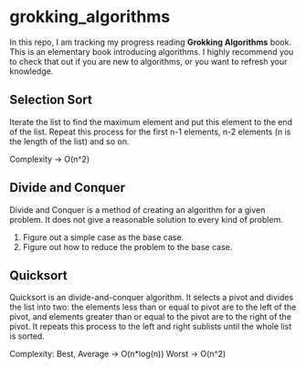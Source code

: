 # grokking_algorithms

In this repo, I am tracking my progress reading **Grokking Algorithms** book. This is an elementary book introducing algorithms. I highly recommend you to check that out if you are new to algorithms, or you want to refresh your knowledge.

## Selection Sort

Iterate the list to find the maximum element and put this element to the end of the list. Repeat this process for the first n-1 elements, n-2 elements (n is the length of the list) and so on.

Complexity -> O(n^2)

## Divide and Conquer

Divide and Conquer is a method of creating an algorithm for a given problem. It does not give a reasonable solution to every kind of problem.

1. Figure out a simple case as the base case.
2. Figure out how to reduce the problem to the base case.

## Quicksort

Quicksort is an divide-and-conquer algorithm. It selects a pivot and divides the list into two: the elements less than or equal to pivot are to the left of the pivot, and elements greater than or equal to the pivot are to the right of the pivot. It repeats this process to the left and right sublists until the whole list is sorted.

Complexity:
Best, Average -> O(n*log(n))
Worst -> O(n^2)


